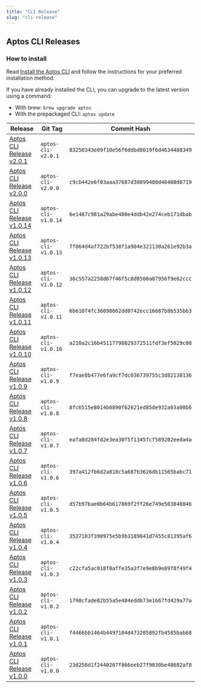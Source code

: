 ```yaml
---
title: "CLI Release"
slug: "cli-release"
---
```


## Aptos CLI Releases

### How to install

Read [Install the Aptos CLI](../tools/install-cli/index.md) and follow the instructions for your preferred installation method.

If you have already installed the CLI, you can upgrade to the latest version using a command:
* With brew: `brew upgrade aptos`
* With the prepackaged CLI: `aptos update`

|Release | Git Tag | Commit Hash|
|---|---|---|
|[Aptos CLI Release v2.0.1](https://github.com/aptos-labs/aptos-core/releases/tag/aptos-cli-v2.0.1)| `aptos-cli-v2.0.1` | `83250343e09f10e56f6ddbd8019f6d4634488349` |
|[Aptos CLI Release v2.0.0](https://github.com/aptos-labs/aptos-core/releases/tag/aptos-cli-v2.0.0)| `aptos-cli-v2.0.0` | `c9cb442e6f03aaa37687d30899480d40408d0719` |
|[Aptos CLI Release v1.0.14](https://github.com/aptos-labs/aptos-core/releases/tag/aptos-cli-v1.0.14)| `aptos-cli-v1.0.14` | `6e1487c981a29abe480e4ddb42e274ceb171dbab` |
|[Aptos CLI Release v1.0.13](https://github.com/aptos-labs/aptos-core/releases/tag/aptos-cli-v1.0.13)| `aptos-cli-v1.0.13` | `7f864d4af722bf538f1a904e321130a261e92b3a` |
|[Aptos CLI Release v1.0.12](https://github.com/aptos-labs/aptos-core/releases/tag/aptos-cli-v1.0.12)| `aptos-cli-v1.0.12` | `36c557a2258d67f46f5c8d8500a07956f9e62ccc` |
|[Aptos CLI Release v1.0.11](https://github.com/aptos-labs/aptos-core/releases/tag/aptos-cli-v1.0.11)| `aptos-cli-v1.0.11` | `6b610f4fc36098662dd0742ecc16687b8b535bb3` |
|[Aptos CLI Release v1.0.10](https://github.com/aptos-labs/aptos-core/releases/tag/aptos-cli-v1.0.10)| `aptos-cli-v1.0.10` | `a210a2c16b45117798029372511fdf3ef5029c08` |
|[Aptos CLI Release v1.0.9](https://github.com/aptos-labs/aptos-core/releases/tag/aptos-cli-v1.0.9)| `aptos-cli-v1.0.9` | `f7eae8b477e6fa9cf7dc036739755c3d82138136` |
|[Aptos CLI Release v1.0.8](https://github.com/aptos-labs/aptos-core/releases/tag/aptos-cli-v1.0.8)| `aptos-cli-v1.0.8` | `8fc6515e8014b0890f62621ed85de932a03a00b6` |
|[Aptos CLI Release v1.0.7](https://github.com/aptos-labs/aptos-core/releases/tag/aptos-cli-v1.0.7)| `aptos-cli-v1.0.7` | `eafa8d284fd2e3ea30f5f1345fcf589202eeda4a` |
|[Aptos CLI Release v1.0.6](https://github.com/aptos-labs/aptos-core/releases/tag/aptos-cli-v1.0.6)| `aptos-cli-v1.0.6` | `397a412fb6d2a818c5a687b3626db11565babc71` |
|[Aptos CLI Release v1.0.5](https://github.com/aptos-labs/aptos-core/releases/tag/aptos-cli-v1.0.5)| `aptos-cli-v1.0.5` | `d57b97bae0b64b617869f2ff26e749e503848846` |
|[Aptos CLI Release v1.0.4](https://github.com/aptos-labs/aptos-core/releases/tag/aptos-cli-v1.0.4)| `aptos-cli-v1.0.4` | `3527183f390975e5b9b3189041d7455c81395af6` |
|[Aptos CLI Release v1.0.3](https://github.com/aptos-labs/aptos-core/releases/tag/aptos-cli-v1.0.3)| `aptos-cli-v1.0.3` | `c22cfa5ac018f0affe35a3f7e9e8b9e89f8f49f4` |
|[Aptos CLI Release v1.0.2](https://github.com/aptos-labs/aptos-core/releases/tag/aptos-cli-v1.0.2)| `aptos-cli-v1.0.2` | `1798cfade82b55a5e484eddb73e1667fd429a77a` |
|[Aptos CLI Release v1.0.1](https://github.com/aptos-labs/aptos-core/releases/tag/aptos-cli-v1.0.1)| `aptos-cli-v1.0.1` | `f4466bb1464b4497104d473205892fb4585bab68` |
|[Aptos CLI Release v1.0.0](https://github.com/aptos-labs/aptos-core/releases/tag/aptos-cli-v1.0.0)| `aptos-cli-v1.0.0` | `23d258d1f2440267f866eeb27f9830be48682af8` |